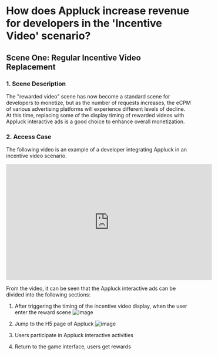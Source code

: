 # How does Appluck increase revenue for developers in the 'Incentive Video' scenario?
## Scene One: Regular Incentive Video Replacement
### 1. Scene Description  
The "rewarded video" scene has now become a standard scene for developers to monetize, but as the number of requests increases, the eCPM of various advertising platforms will experience different levels of decline.   
At this time, replacing some of the display timing of rewarded videos with Appluck interactive ads is a good choice to enhance overall monetization.
### 2. Access Case  
The following video is an example of a developer integrating Appluck in an incentive video scenario.  
<iframe width="560" height="315" src="https://www.youtube.com/embed/p5AnebJ7_oA" frameborder="0" allowfullscreen></iframe>

From the video, it can be seen that the Appluck interactive ads can be divided into the following sections:
  1. After triggering the timing of the incentive video display, when the user  enter the reward scene
![image](https://github.com/non662/appluck/assets/19384722/c66a1f76-37b7-44a2-853f-2cc061e25096)

  2. Jump to the H5 page of Appluck
![image](https://github.com/non662/appluck/assets/19384722/e137d972-6862-4059-b1eb-b737c4e15822)

  3. Users participate in Appluck interactive activities
  4. Return to the game interface, users get rewards
